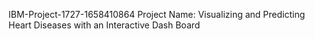 IBM-Project-1727-1658410864 Project Name: Visualizing and Predicting Heart Diseases with an Interactive Dash Board
